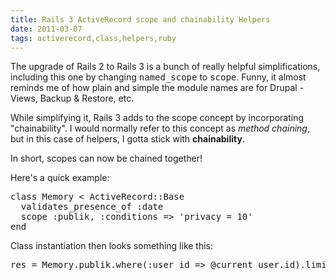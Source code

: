 ```yaml
---
title: Rails 3 ActiveRecord scope and chainability Helpers
date: 2011-03-07
tags: activerecord,class,helpers,ruby
---
```

The upgrade of Rails 2 to Rails 3 is a bunch of really helpful simplifications, including this one by changing <tt>named\_scope</tt> to <tt>scope</tt>.  Funny, it almost reminds me of how plain and simple the module names are for Drupal - Views, Backup & Restore, etc.

While simplifying it, Rails 3 adds to the scope concept by incorporating "chainability". I would normally refer to this concept as *method chaining*, but in this case of helpers, I gotta stick with **chainability**.

In short, scopes can now be chained together!

Here's a quick example:

<pre class="sh_ruby">
class Memory < ActiveRecord::Base
  validates_presence_of :date
  scope :publik, :conditions => 'privacy = 10'
end
</pre>

Class instantiation then looks something like this:

<pre class="sh_ruby">
res = Memory.publik.where(:user_id => @current_user.id).limit(5)
</pre>

